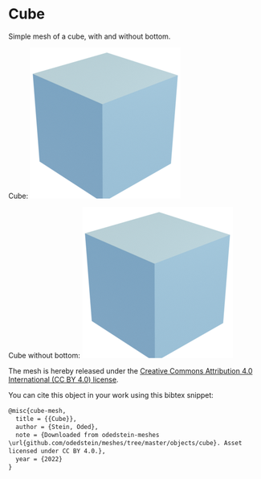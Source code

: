 # Cube

Simple mesh of a cube, with and without bottom.

Cube:
![cube](cube.png)

Cube without bottom:
![cube_no_bottom](cube_no_bottom.png)

The mesh is hereby released under the [Creative Commons Attribution 4.0 International (CC BY 4.0) license](https://creativecommons.org/licenses/by/4.0/).

You can cite this object in your work using this bibtex snippet:
```
@misc{cube-mesh,
  title = {{Cube}},
  author = {Stein, Oded},
  note = {Downloaded from odedstein-meshes \url{github.com/odedstein/meshes/tree/master/objects/cube}. Asset licensed under CC BY 4.0.},
  year = {2022}
}
```
